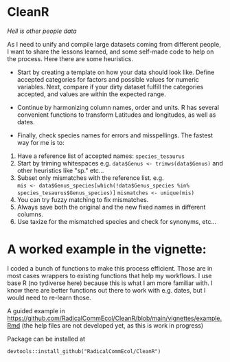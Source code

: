 # CleanR

*Hell is other people data*

As I need to unify and compile large datasets coming from different people, I want to share the lessons learned, and some self-made code to help on the process. Here there are some heuristics.   

- Start by creating a template on how your data should look like. Define accepted categories for factors and possible values for numeric variables. Next, compare if your dirty dataset fulfill the categories accepted, and values are within the expected range.   
- Continue by harmonizing column names, order and units. R has several convenient functions to transform Latitudes and longitudes, as well as dates.  

- Finally, check species names for errors and misspellings. The fastest way for me is to:

1) Have a reference list of accepted names: `species_tesaurus`  
2) Start by triming whitespaces e.g. `data$Genus <- trimws(data$Genus)` and other heuristics like "sp." etc...  
3) Subset only mismatches with the reference list. e.g.  
`mis <- data$Genus_species[which(!data$Genus_species %in% species_tesaurus$Genus_species)]`
`mismatches <- unique(mis)`  
4) You can try fuzzy matching to fix mismatches.     
5) Always save both the original and the new fixed names in different columns.  
5) Use taxize for the mismatched species and check for synonyms, etc...  

# A worked example in the vignette:

I coded a bunch of functions to make this process efficient. Those are in most cases wrappers to existing functions that help my workflows. I use base R (no tydiverse here) because this is what I am more familiar with. I know there are better functions out there to work with e.g. dates, but I would need to re-learn those. 

A guided example in https://github.com/RadicalCommEcol/CleanR/blob/main/vignettes/example.Rmd (the help files are not developed yet, as this is work in progress)

Package can be installed at 

`devtools::install_github("RadicalCommEcol/CleanR")`



